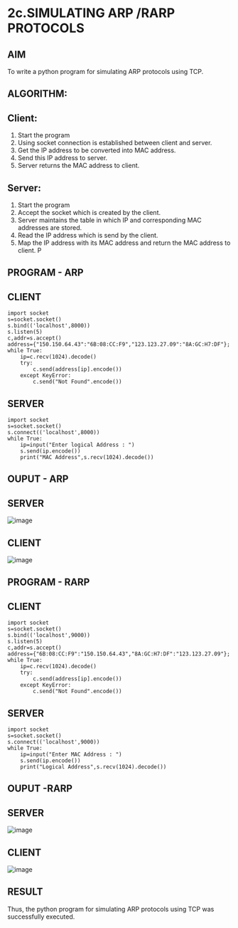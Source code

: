 # 2c.SIMULATING ARP /RARP PROTOCOLS
## AIM
To write a python program for simulating ARP protocols using TCP.
## ALGORITHM:
## Client:
1. Start the program
2. Using socket connection is established between client and server.
3. Get the IP address to be converted into MAC address.
4. Send this IP address to server.
5. Server returns the MAC address to client.
## Server:
1. Start the program
2. Accept the socket which is created by the client.
3. Server maintains the table in which IP and corresponding MAC addresses are
stored.
4. Read the IP address which is send by the client.
5. Map the IP address with its MAC address and return the MAC address to client.
P
## PROGRAM - ARP
## CLIENT
```
import socket
s=socket.socket()
s.bind(('localhost',8000))
s.listen(5)
c,addr=s.accept()
address={"150.150.64.43":"6B:08:CC:F9","123.123.27.09":"8A:GC:H7:DF"};
while True:
    ip=c.recv(1024).decode()
    try:
        c.send(address[ip].encode())
    except KeyError:
        c.send("Not Found".encode()) 
```
## SERVER
```
import socket
s=socket.socket()
s.connect(('localhost',8000))
while True:
    ip=input("Enter logical Address : ")
    s.send(ip.encode())
    print("MAC Address",s.recv(1024).decode())
```

## OUPUT - ARP
## SERVER
![image](https://github.com/user-attachments/assets/4d6fbf3c-2308-4066-80e5-12846e55da09)


## CLIENT
![image](https://github.com/user-attachments/assets/0b062a25-0632-479a-bb86-f30179d04400)



## PROGRAM - RARP
## CLIENT
```
import socket
s=socket.socket()
s.bind(('localhost',9000))
s.listen(5)
c,addr=s.accept()
address={"6B:08:CC:F9":"150.150.64.43","8A:GC:H7:DF":"123.123.27.09"};
while True:
    ip=c.recv(1024).decode()
    try:
        c.send(address[ip].encode())
    except KeyError:
        c.send("Not Found".encode())
```
## SERVER
```
import socket
s=socket.socket()
s.connect(('localhost',9000))
while True:
    ip=input("Enter MAC Address : ")
    s.send(ip.encode())
    print("Logical Address",s.recv(1024).decode())
```
## OUPUT -RARP
## SERVER
![image](https://github.com/user-attachments/assets/7aa3c3b3-af8a-4fb3-81f9-db1644e81190)

## CLIENT
![image](https://github.com/user-attachments/assets/89fc8b53-ebaa-47a8-bcd6-c35067f713d2)


## RESULT
Thus, the python program for simulating ARP protocols using TCP was successfully 
executed.
